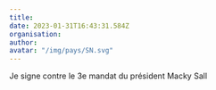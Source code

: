 ```yaml
---
title: 
date: 2023-01-31T16:43:31.584Z
organisation: 
author: 
avatar: "/img/pays/SN.svg"
---
```


Je signe contre le 3e mandat du président Macky Sall